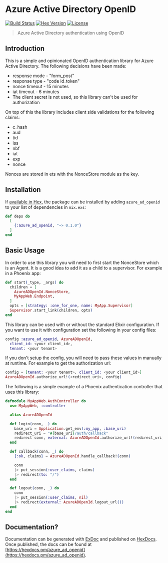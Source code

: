 # Azure Active Directory OpenID

[![Build Status][travis-img]][travis] [![Hex Version][hex-img]][hex] [![License][license-img]][license]

[travis-img]: https://travis-ci.org/whossname/azure_ad_openid.svg?branch=master
[travis]: https://travis-ci.org/whossname/azure_ad_openid
[hex-img]: https://img.shields.io/hexpm/v/azure_ad_openid.svg
[hex]: https://hex.pm/packages/azure_ad_openid
[license-img]: http://img.shields.io/badge/license-MIT-brightgreen.svg
[license]: http://opensource.org/licenses/MIT


> Azure Active Directory authentication using OpenID

## Introduction

This is a simple and opinionated OpenID authentication library for Azure Active Directory. The following decisions have been made:

- response mode - "form_post"
- response type - "code id_token"
- nonce timeout - 15 minutes
- iat timeout - 6 minutes
- The client secret is not used, so this library can't be used for authorization

On top of this the library includes client side validations for the following claims:
- c_hash
- aud
- tid
- iss
- nbf
- iat
- exp
- nonce

Nonces are stored in ets with the NonceStore module as the key.

## Installation

If [available in Hex](https://hex.pm/docs/publish), the package can be installed
by adding `azure_ad_openid` to your list of dependencies in `mix.exs`:

```elixir
def deps do
  [
    {:azure_ad_openid, "~> 0.1.0"}
  ]
end
```

## Basic Usage

In order to use this library you will need to first start the NonceStore which is an Agent. It is a good idea to add it as a child to a supervisor. For example in a Phoenix app:

```elixir
def start(_type, _args) do
  children = [
    AzureADOpenId.NonceStore,
    MyAppWeb.Endpoint,
  ]
  opts = [strategy: :one_for_one, name: MyApp.Supervisor]
  Supervisor.start_link(children, opts)
end
```

This library can be used with or without the standard Elixir configuration. If you want to use it with configuration set the following in your config files:

```elixir
config :azure_ad_openid, AzureADOpenId,
  client_id: <your client_id>,
  tenant: <your tenant>
```

If you don't setup the config, you will need to pass these values in manually at runtime. For example to get the authorization url:

```elixir
config = [tenant: <your tenant>, client_id: <your client_id>]
AzureADOpenId.authorize_url!(<redirect_uri>, config)
```

The following is a simple example of a Phoenix authentication controller that uses this library:

```elixir
defmodule MyAppWeb.AuthController do
  use MyAppWeb, :controller

  alias AzureADOpenId

  def login(conn, _) do
    base_uri = Application.get_env(:my_app, :base_uri)
    redirect_uri = "#{base_uri}/auth/callback"
    redirect conn, external: AzureADOpenId.authorize_url!(redirect_uri)
  end

  def callback(conn, _) do
    {:ok, claims} = AzureADOpenId.handle_callback!(conn)

    conn
    |> put_session(:user_claims, claims)
    |> redirect(to: "/")
  end

  def logout(conn, _) do
    conn
    |> put_session(:user_claims, nil)
    |> redirect(external: AzureADOpenId.logout_url())
  end
end
```

## Documentation?

Documentation can be generated with [ExDoc](https://github.com/elixir-lang/ex_doc)
and published on [HexDocs](https://hexdocs.pm). Once published, the docs can
be found at [https://hexdocs.pm/azure_ad_openid](https://hexdocs.pm/azure_ad_openid).


